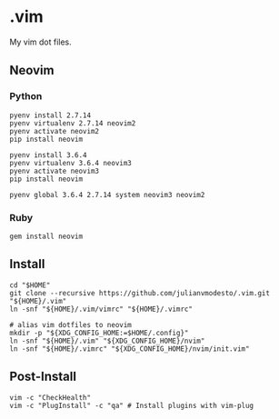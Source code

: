 # .vim

My vim dot files.

## Neovim

### Python

```
pyenv install 2.7.14
pyenv virtualenv 2.7.14 neovim2
pyenv activate neovim2
pip install neovim

pyenv install 3.6.4
pyenv virtualenv 3.6.4 neovim3
pyenv activate neovim3
pip install neovim

pyenv global 3.6.4 2.7.14 system neovim3 neovim2
```

### Ruby

```
gem install neovim
```

## Install

```
cd "$HOME"
git clone --recursive https://github.com/julianvmodesto/.vim.git "${HOME}/.vim"
ln -snf "${HOME}/.vim/vimrc" "${HOME}/.vimrc"

# alias vim dotfiles to neovim
mkdir -p "${XDG_CONFIG_HOME:=$HOME/.config}"
ln -snf "${HOME}/.vim" "${XDG_CONFIG_HOME}/nvim"
ln -snf "${HOME}/.vimrc" "${XDG_CONFIG_HOME}/nvim/init.vim"
```

## Post-Install

```
vim -c "CheckHealth"
vim -c "PlugInstall" -c "qa" # Install plugins with vim-plug
```

